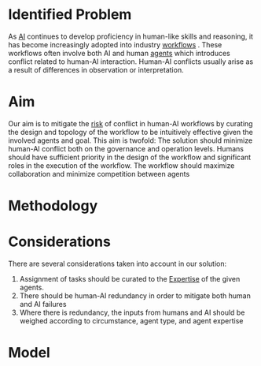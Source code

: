 # Identified Problem
As [AI](AI.md) continues to develop proficiency in human-like skills and reasoning, it has become increasingly adopted into industry [workflows](Definitions/Workflow.md) . These workflows often involve both AI and human [agents](Agent.md) which introduces conflict related to human-AI interaction. Human-AI conflicts usually arise as a result of differences in observation or interpretation.

# Aim
Our aim is to mitigate the [risk](Definitions/Risk.md) of conflict in human-AI workflows by curating the design and topology of the workflow to be intuitively effective given the involved agents and goal. This aim is twofold: The solution should minimize human-AI conflict both on the governance and operation levels. Humans should have sufficient priority in the design of the workflow and significant roles in the execution of the workflow. The workflow should maximize collaboration and minimize competition between agents

# Methodology


# Considerations
There are several considerations taken into account in our solution:
1. Assignment of tasks should be curated to the [Expertise](Expertise.md) of the given agents.
2. There should be human-AI redundancy in order to mitigate both human and AI failures
3. Where there is redundancy, the inputs from humans and AI should be weighed according to circumstance, agent type, and agent expertise
# Model
